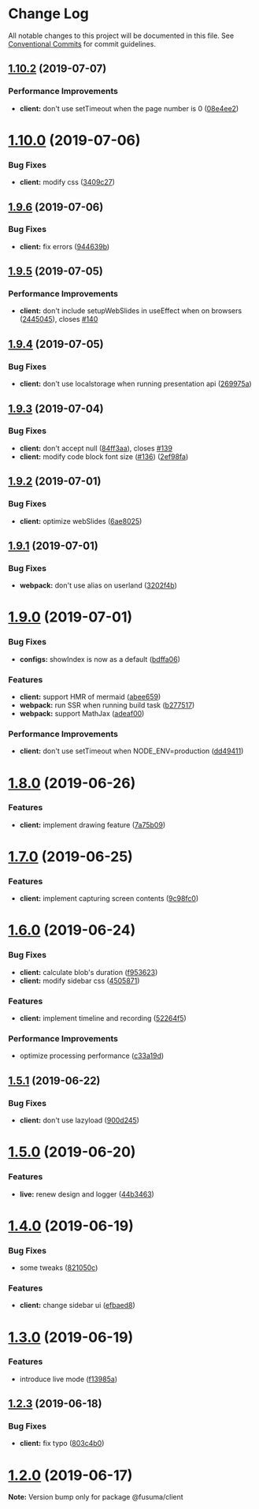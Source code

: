 # Change Log

All notable changes to this project will be documented in this file.
See [Conventional Commits](https://conventionalcommits.org) for commit guidelines.

## [1.10.2](https://github.com/hiroppy/fusuma/compare/v1.10.1...v1.10.2) (2019-07-07)

### Performance Improvements

- **client:** don't use setTimeout when the page number is 0 ([08e4ee2](https://github.com/hiroppy/fusuma/commit/08e4ee2))

# [1.10.0](https://github.com/hiroppy/fusuma/compare/v1.9.6...v1.10.0) (2019-07-06)

### Bug Fixes

- **client:** modify css ([3409c27](https://github.com/hiroppy/fusuma/commit/3409c27))

## [1.9.6](https://github.com/hiroppy/fusuma/compare/v1.9.5...v1.9.6) (2019-07-06)

### Bug Fixes

- **client:** fix errors ([944639b](https://github.com/hiroppy/fusuma/commit/944639b))

## [1.9.5](https://github.com/hiroppy/fusuma/compare/v1.9.4...v1.9.5) (2019-07-05)

### Performance Improvements

- **client:** don't include setupWebSlides in useEffect when on browsers ([2445045](https://github.com/hiroppy/fusuma/commit/2445045)), closes [#140](https://github.com/hiroppy/fusuma/issues/140)

## [1.9.4](https://github.com/hiroppy/fusuma/compare/v1.9.3...v1.9.4) (2019-07-05)

### Bug Fixes

- **client:** don't use localstorage when running presentation api ([269975a](https://github.com/hiroppy/fusuma/commit/269975a))

## [1.9.3](https://github.com/hiroppy/fusuma/compare/v1.9.2...v1.9.3) (2019-07-04)

### Bug Fixes

- **client:** don't accept null ([84ff3aa](https://github.com/hiroppy/fusuma/commit/84ff3aa)), closes [#139](https://github.com/hiroppy/fusuma/issues/139)
- **client:** modify code block font size ([#136](https://github.com/hiroppy/fusuma/issues/136)) ([2ef98fa](https://github.com/hiroppy/fusuma/commit/2ef98fa))

## [1.9.2](https://github.com/hiroppy/fusuma/compare/v1.9.1...v1.9.2) (2019-07-01)

### Bug Fixes

- **client:** optimize webSlides ([6ae8025](https://github.com/hiroppy/fusuma/commit/6ae8025))

## [1.9.1](https://github.com/hiroppy/fusuma/compare/v1.9.0...v1.9.1) (2019-07-01)

### Bug Fixes

- **webpack:** don't use alias on userland ([3202f4b](https://github.com/hiroppy/fusuma/commit/3202f4b))

# [1.9.0](https://github.com/hiroppy/fusuma/compare/v1.8.0...v1.9.0) (2019-07-01)

### Bug Fixes

- **configs:** showIndex is now as a default ([bdffa06](https://github.com/hiroppy/fusuma/commit/bdffa06))

### Features

- **client:** support HMR of mermaid ([abee659](https://github.com/hiroppy/fusuma/commit/abee659))
- **webpack:** run SSR when running build task ([b277517](https://github.com/hiroppy/fusuma/commit/b277517))
- **webpack:** support MathJax ([adeaf00](https://github.com/hiroppy/fusuma/commit/adeaf00))

### Performance Improvements

- **client:** don't use setTimeout when NODE_ENV=production ([dd49411](https://github.com/hiroppy/fusuma/commit/dd49411))

# [1.8.0](https://github.com/hiroppy/fusuma/compare/v1.7.0...v1.8.0) (2019-06-26)

### Features

- **client:** implement drawing feature ([7a75b09](https://github.com/hiroppy/fusuma/commit/7a75b09))

# [1.7.0](https://github.com/hiroppy/fusuma/compare/v1.6.0...v1.7.0) (2019-06-25)

### Features

- **client:** implement capturing screen contents ([9c98fc0](https://github.com/hiroppy/fusuma/commit/9c98fc0))

# [1.6.0](https://github.com/hiroppy/fusuma/compare/v1.5.1...v1.6.0) (2019-06-24)

### Bug Fixes

- **client:** calculate blob's duration ([f953623](https://github.com/hiroppy/fusuma/commit/f953623))
- **client:** modify sidebar css ([4505871](https://github.com/hiroppy/fusuma/commit/4505871))

### Features

- **client:** implement timeline and recording ([52264f5](https://github.com/hiroppy/fusuma/commit/52264f5))

### Performance Improvements

- optimize processing performance ([c33a19d](https://github.com/hiroppy/fusuma/commit/c33a19d))

## [1.5.1](https://github.com/hiroppy/fusuma/compare/v1.5.0...v1.5.1) (2019-06-22)

### Bug Fixes

- **client:** don't use lazyload ([900d245](https://github.com/hiroppy/fusuma/commit/900d245))

# [1.5.0](https://github.com/hiroppy/fusuma/compare/v1.4.2...v1.5.0) (2019-06-20)

### Features

- **live:** renew design and logger ([44b3463](https://github.com/hiroppy/fusuma/commit/44b3463))

# [1.4.0](https://github.com/hiroppy/fusuma/compare/v1.3.0...v1.4.0) (2019-06-19)

### Bug Fixes

- some tweaks ([821050c](https://github.com/hiroppy/fusuma/commit/821050c))

### Features

- **client:** change sidebar ui ([efbaed8](https://github.com/hiroppy/fusuma/commit/efbaed8))

# [1.3.0](https://github.com/hiroppy/fusuma/compare/v1.2.3...v1.3.0) (2019-06-19)

### Features

- introduce live mode ([f13985a](https://github.com/hiroppy/fusuma/commit/f13985a))

## [1.2.3](https://github.com/hiroppy/fusuma/compare/v1.2.2...v1.2.3) (2019-06-18)

### Bug Fixes

- **client:** fix typo ([803c4b0](https://github.com/hiroppy/fusuma/commit/803c4b0))

# [1.2.0](https://github.com/hiroppy/fusuma/compare/v1.1.2...v1.2.0) (2019-06-17)

**Note:** Version bump only for package @fusuma/client
